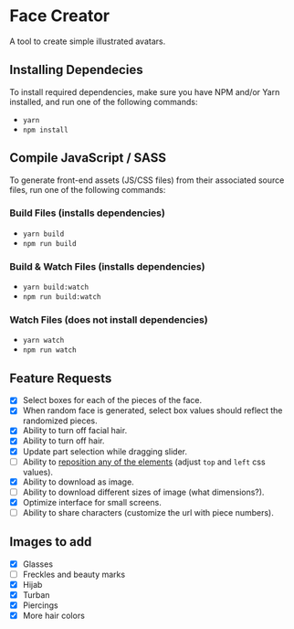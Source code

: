 # Face Creator
A tool to create simple illustrated avatars.

## Installing Dependecies
To install required dependencies, make sure you have NPM and/or Yarn installed, and run one of the following commands:
- `yarn`
- `npm install`

## Compile JavaScript / SASS
To generate front-end assets (JS/CSS files) from their associated source files, run one of the following commands:

### Build Files (installs dependencies)
- `yarn build`
- `npm run build`

### Build & Watch Files (installs dependencies)
- `yarn build:watch`
- `npm run build:watch`

### Watch Files (does not install dependencies)
- `yarn watch`
- `npm run watch`

## Feature Requests
- [x] Select boxes for each of the pieces of the face.
- [x] When random face is generated, select box values should reflect the randomized pieces.
- [x] Ability to turn off facial hair.
- [x] Ability to turn off hair.
- [x] Update part selection while dragging slider.
- [ ] Ability to [reposition any of the elements](https://github.com/ClickPop/facecreator/issues/14) (adjust `top` and `left` css values).
- [x] Ability to download as image.
- [ ] Ability to download different sizes of image (what dimensions?).
- [x] Optimize interface for small screens.
- [ ] Ability to share characters (customize the url with piece numbers).

## Images to add
- [x] Glasses
- [ ] Freckles and beauty marks
- [x] Hijab
- [x] Turban
- [x] Piercings
- [x] More hair colors
